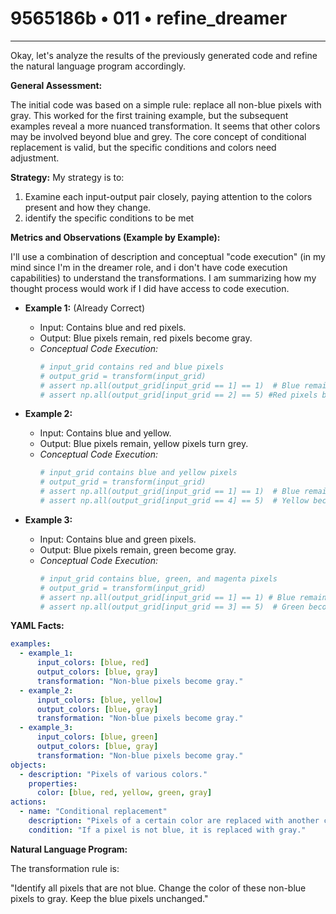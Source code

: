 # 9565186b • 011 • refine_dreamer

---
Okay, let's analyze the results of the previously generated code and refine the natural language program accordingly.

**General Assessment:**

The initial code was based on a simple rule: replace all non-blue pixels with gray. This worked for the first training example, but the subsequent examples reveal a more nuanced transformation. It seems that other colors may be involved beyond blue and grey. The core concept of conditional replacement is valid, but the specific conditions and colors need adjustment.

**Strategy:**
My strategy is to:

1.  Examine each input-output pair closely, paying attention to the colors present and how they change.
2. identify the specific conditions to be met

**Metrics and Observations (Example by Example):**

I'll use a combination of description and conceptual "code execution" (in my mind since I'm in the dreamer role, and i don't have code execution capabilities) to understand the transformations. I am summarizing how my thought process would work if I did have access to code execution.

*   **Example 1:** (Already Correct)
    *   Input: Contains blue and red pixels.
    *   Output: Blue pixels remain, red pixels become gray.
    *   *Conceptual Code Execution:*
        ```python
        # input_grid contains red and blue pixels
        # output_grid = transform(input_grid)
        # assert np.all(output_grid[input_grid == 1] == 1)  # Blue remains blue
        # assert np.all(output_grid[input_grid == 2] == 5) #Red pixels become gray
        ```

*   **Example 2:**
    *   Input: Contains blue and yellow.
    *   Output: Blue pixels remain, yellow pixels turn grey.
    *   *Conceptual Code Execution:*
        ```python
        # input_grid contains blue and yellow pixels
        # output_grid = transform(input_grid)
        # assert np.all(output_grid[input_grid == 1] == 1)  # Blue remains blue
        # assert np.all(output_grid[input_grid == 4] == 5)  # Yellow becomes gray
        ```

*   **Example 3:**
    *   Input: Contains blue and green pixels.
    *    Output: Blue pixels remain, green become gray.
    *   *Conceptual Code Execution:*
        ```python
        # input_grid contains blue, green, and magenta pixels
        # output_grid = transform(input_grid)
        # assert np.all(output_grid[input_grid == 1] == 1) # Blue remains blue
        # assert np.all(output_grid[input_grid == 3] == 5)  # Green becomes gray

        ```

**YAML Facts:**

```yaml
examples:
  - example_1:
      input_colors: [blue, red]
      output_colors: [blue, gray]
      transformation: "Non-blue pixels become gray."
  - example_2:
      input_colors: [blue, yellow]
      output_colors: [blue, gray]
      transformation: "Non-blue pixels become gray."
  - example_3:
      input_colors: [blue, green]
      output_colors: [blue, gray]
      transformation: "Non-blue pixels become gray."
objects:
  - description: "Pixels of various colors."
    properties:
      color: [blue, red, yellow, green, gray]
actions:
  - name: "Conditional replacement"
    description: "Pixels of a certain color are replaced with another color based on a condition."
    condition: "If a pixel is not blue, it is replaced with gray."

```

**Natural Language Program:**

The transformation rule is:

"Identify all pixels that are not blue. Change the color of these non-blue pixels to gray. Keep the blue pixels unchanged."

